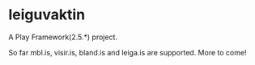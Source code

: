 # leiguvaktin

A Play Framework(2.5.*) project.

So far mbl.is, visir.is, bland.is and leiga.is are supported. More to come!
